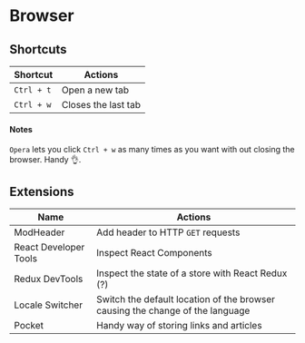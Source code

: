 # Browser

## Shortcuts

| Shortcut | Actions |
|----------|---------|
|`Ctrl + t`| Open a new tab |
| `Ctrl + w` | Closes the last tab |

#### Notes

`Opera` lets you click `Ctrl + w` as many times as you want with out closing the browser. Handy 👌. 

## Extensions

| Name | Actions |
|------|---------|
| ModHeader | Add header to HTTP `GET` requests |
| React Developer Tools | Inspect React Components |
| Redux DevTools | Inspect the state of a store with React Redux (?) |
| Locale Switcher | Switch the default location of the browser causing the change of the language |
| Pocket | Handy way of storing links and articles |
